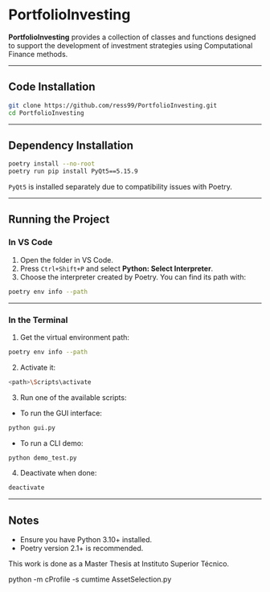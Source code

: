 # PortfolioInvesting

**PortfolioInvesting** provides a collection of classes and functions designed to support the development of investment strategies using Computational Finance methods.

---

## Code Installation

```bash
git clone https://github.com/ress99/PortfolioInvesting.git
cd PortfolioInvesting
```

---

## Dependency Installation

```bash
poetry install --no-root
poetry run pip install PyQt5==5.15.9
```

`PyQt5` is installed separately due to compatibility issues with Poetry.

---

## Running the Project

### In **VS Code**

1. Open the folder in VS Code.
2. Press `Ctrl+Shift+P` and select **Python: Select Interpreter**.
3. Choose the interpreter created by Poetry. You can find its path with:

```bash
poetry env info --path
```

---

### In the **Terminal**

1. Get the virtual environment path:

```bash
poetry env info --path
```

2. Activate it:

```bash
<path>\Scripts\activate
```

3. Run one of the available scripts:

- To run the GUI interface:

```bash
python gui.py
```

- To run a CLI demo:

```bash
python demo_test.py
```

4. Deactivate when done:

```bash
deactivate
```

---

## Notes

- Ensure you have Python 3.10+ installed.
- Poetry version 2.1+ is recommended.



This work is done as a Master Thesis at Instituto Superior Técnico.


python -m cProfile -s cumtime AssetSelection.py